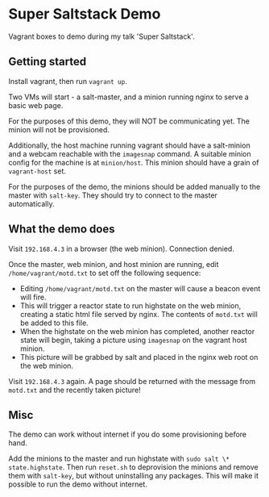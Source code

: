 # Super Saltstack Demo

Vagrant boxes to demo during my talk 'Super Saltstack'.

## Getting started

Install vagrant, then run `vagrant up`.

Two VMs will start - a salt-master, and a minion running nginx to serve a basic web page.

For the purposes of this demo, they will NOT be communicating yet.
The minion will not be provisioned.

Additionally, the host machine running vagrant should have a
salt-minion and a webcam reachable with the `imagesnap` command.
A suitable minion config for the machine is at `minion/host`.
This minion should have a grain of `vagrant-host` set.

For the purposes of the demo, the minions should be added manually to
the master with `salt-key`.
They should try to connect to the master automatically.

## What the demo does

Visit `192.168.4.3` in a browser (the web minion). Connection denied.

Once the master, web minion, and host minion are running, edit
`/home/vagrant/motd.txt` to set off the following sequence:

* Editing `/home/vagrant/motd.txt` on the master will cause a beacon event will fire.
* This will trigger a reactor state to run highstate on the web minion, creating a static html file served by nginx. The contents of `motd.txt` will be added to this file.
* When the highstate on the web minion has completed, another reactor state will begin, taking a picture using `imagesnap` on the vagrant host minion.
* This picture will be grabbed by salt and placed in the nginx web root on the web minion.

Visit `192.168.4.3` again. A page should be returned with the message
from `motd.txt` and the recently taken picture!

## Misc

The demo can work without internet if you do some provisioning before hand.

Add the minions to the master and run highstate with `sudo salt \* state.highstate`.
Then run `reset.sh` to deprovision the minions and remove them with
`salt-key`, but without uninstalling any packages.
This will make it possible to run the demo without internet.
